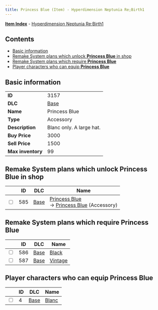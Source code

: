 ```yaml
---
title: Princess Blue (Item) - Hyperdimension Neptunia Re;Birth1
---
```


[**Item Index**](/neptunia/rb1/item/index.html) - [Hyperdimension Neptunia Re;Birth1](/neptunia/rb1)

## Contents

- [Basic information](#basic-information)
- [Remake System plans which unlock **Princess Blue** in shop](#remake-system-plans-which-unlock-princess-blue-in-shop)
- [Remake System plans which require **Princess Blue**](#remake-system-plans-which-require-princess-blue)
- [Player characters who can equip **Princess Blue**](#player-characters-who-can-equip-princess-blue)

## Basic information

|   |   |
| -- | -- |
| **ID** | 3157 |
| **DLC** | [Base](/neptunia/rb1/dlc/1-base.html) |
| **Name** | Princess Blue |
| **Type** | Accessory |
| **Description** | Blanc only. A large hat. |
| **Buy Price** | 3000 |
| **Sell Price** | 1500 |
| **Max inventory** | 99 |


## Remake System plans which unlock **Princess Blue** in shop

|    | ID | DLC | Name |
| -- | -- | --- | ---- |
| <input type="checkbox" id="rb1-remake-1-585" class="trackbox" /> | 585 | [Base](/neptunia/rb1/dlc/1-base.html) | [Princess Blue](/neptunia/rb1/remake/1-585-princess-blue.html)<br /> → [Princess Blue](/neptunia/rb1/item/1-3157-princess-blue.html) (Accessory) |


## Remake System plans which require **Princess Blue**

|    | ID | DLC | Name |
| -- | -- | --- | ---- |
| <input type="checkbox" id="rb1-quest-1-586" class="trackbox" /> | 586 | [Base](/neptunia/rb1/dlc/1-base.html) | [Black](/neptunia/rb1/quest/1-586-black.html) |
| <input type="checkbox" id="rb1-quest-1-587" class="trackbox" /> | 587 | [Base](/neptunia/rb1/dlc/1-base.html) | [Vintage](/neptunia/rb1/quest/1-587-vintage.html) |


## Player characters who can equip **Princess Blue**

|    | ID | DLC | Name |
| -- | -- | --- | ---- |
| <input type="checkbox" id="rb1-player-1-4" class="trackbox" /> | 4 | [Base](/neptunia/rb1/dlc/1-base.html) | [Blanc](/neptunia/rb1/player/1-4-blanc.html) |
